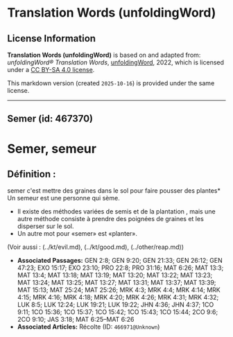 # Translation Words (unfoldingWord)

## License Information

**Translation Words (unfoldingWord)** is based on and adapted from: _unfoldingWord® Translation Words_, [unfoldingWord](https://unfoldingword.org/utw), 2022, which is licensed under a [CC BY-SA 4.0 license](https://creativecommons.org/licenses/by-sa/4.0/legalcode.en).

This markdown version (created `2025-10-16`) is provided under the same license.



--------------------------------

## Semer (id: 467370)

Semer, semeur
=============

Définition :
------------

semer c'est mettre des graines dans le sol pour faire pousser des plantes\* Un semeur est une personne qui sème.

* Il existe des méthodes variées de semis et de la plantation , mais une autre méthode consiste à prendre des poignées de graines et les disperser sur le sol.
* Un autre mot pour «semer» est «planter».

(Voir aussi : (../kt/evil.md), (../kt/good.md), (../other/reap.md))

* **Associated Passages:** GEN 2:8; GEN 9:20; GEN 21:33; GEN 26:12; GEN 47:23; EXO 15:17; EXO 23:10; PRO 22:8; PRO 31:16; MAT 6:26; MAT 13:3; MAT 13:4; MAT 13:18; MAT 13:19; MAT 13:20; MAT 13:22; MAT 13:23; MAT 13:24; MAT 13:25; MAT 13:27; MAT 13:31; MAT 13:37; MAT 13:39; MAT 15:13; MAT 25:24; MAT 25:26; MRK 4:3; MRK 4:4; MRK 4:14; MRK 4:15; MRK 4:16; MRK 4:18; MRK 4:20; MRK 4:26; MRK 4:31; MRK 4:32; LUK 8:5; LUK 12:24; LUK 19:21; LUK 19:22; JHN 4:36; JHN 4:37; 1CO 9:11; 1CO 15:36; 1CO 15:37; 1CO 15:42; 1CO 15:43; 1CO 15:44; 2CO 9:6; 2CO 9:10; JAS 3:18; MAT 6:25–MAT 6:26
* **Associated Articles:** Récolte (ID: `466971@Unknown`)

